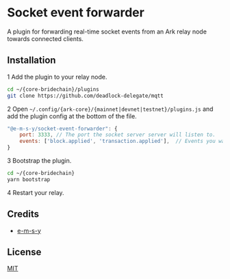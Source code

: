 # Socket event forwarder
A plugin for forwarding real-time socket events from an Ark relay node towards connected clients.

## Installation
1 Add the plugin to your relay node. 
```bash
cd ~/{core-bridechain}/plugins
git clone https://github.com/deadlock-delegate/mqtt
```
2 Open `~/.config/{ark-core}/{mainnet|devnet|testnet}/plugins.js` and add the plugin config at the bottom of the file.
```js
"@e-m-s-y/socket-event-forwarder": {
    port: 3333, // The port the socket server server will listen to.
    events: ['block.applied', 'transaction.applied'],  // Events you want to forward.
}
```
3 Bootstrap the plugin.
```bash
cd ~/{core-bridechain}
yarn bootstrap
```
4 Restart your relay.

## Credits

- [e-m-s-y](https://github.com/e-m-s-y)

## License

[MIT](LICENSE)